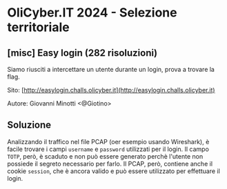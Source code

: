 # OliCyber.IT 2024 - Selezione territoriale

## [misc] Easy login (282 risoluzioni)

Siamo riusciti a intercettare un utente durante un login, prova a trovare la flag.

Sito: [http://easylogin.challs.olicyber.it](http://easylogin.challs.olicyber.it)

Autore: Giovanni Minotti <@Giotino>

## Soluzione

Analizzando il traffico nel file PCAP (oer esempio usando Wireshark), è facile trovare i campi `username` e `password` utilizzati per il login. Il campo `TOTP`, però, è scaduto e non può essere generato perchè l'utente non possiede il segreto necessario per farlo. Il PCAP, però, contiene anche il cookie `session`, che è ancora valido e può essere utilizzato per effettuare il login.

